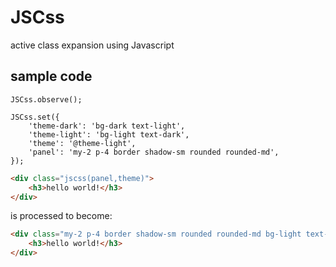 # JSCss
active class expansion using Javascript

## sample code

```JS
JSCss.observe();

JSCss.set({
    'theme-dark': 'bg-dark text-light',
    'theme-light': 'bg-light text-dark',
    'theme': '@theme-light',
    'panel': 'my-2 p-4 border shadow-sm rounded rounded-md',
});
```

```html
<div class="jscss(panel,theme)">
    <h3>hello world!</h3>
</div>
```

is processed to become:

```html
<div class="my-2 p-4 border shadow-sm rounded rounded-md bg-light text-dark">
    <h3>hello world!</h3>
</div>
```

